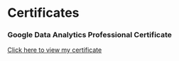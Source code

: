 # Certificates
### Google Data Analytics Professional Certificate

[Click here to view my certificate](https://github.com/ainur-kakimova/Certificates/coursera-certificate.pdf)
